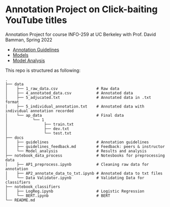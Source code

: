 # Annotation Project on Click-baiting YouTube titles
Annotation Project for course INFO-259 at UC Berkeley with Prof. David Bamman, Spring 2022
- [Annotation Guidelines](https://github.com/6shun/Annotation_Project/blob/main/docs/guidelines.pdf)
- [Models](https://github.com/6shun/Annotation_Project/tree/main/notebook_classifiers)
- [Model Analysis](https://github.com/6shun/Annotation_Project/blob/main/docs/Model_Analysis.pdf)


This repo is structured as following:

```
.
├── data                            
│    ├── 1_raw_data.csv                 # Raw data
│    ├── 4_annotated_data.csv           # Annotated data
│    ├── 5_adjucated.txt                # Annotated data in .txt format
│    ├── 5_individual_annotation.txt    # Annotated data with individual annotation recorded   
│    └── ap_data                        # Final data
│           └── 1 
│                ├── train.txt
│                ├── dev.txt
│                └── test.txt                  
├── docs                                 
│    ├── guidelines                     # Annotation guidelines
│    ├── guidelines_feedback.md         # Feedback: peers & instructor
│    └── Model_analysis                 # Results and analysis
├── notebook_data_process               # Notesbooks for preprocessing data
│    ├── AP1_preprocess.ipynb           # Cleaning raw data for annotation
│    ├── AP2_annotate_data_to_txt.ipynb # Annotated data to txt files
│    └── Data Validator.ipynb           # Validating Data for classifiers
├── notebook_classifiers                
│    ├── LogReg.ipynb                   # Logistic Regression
│    └── BERT.ipynb                     # BERT
└── README.md
```